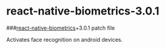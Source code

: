 # react-native-biometrics-3.0.1
###[react-native-biometrics](https://github.com/SelfLender/react-native-biometrics)+3.0.1 patch file

Activates face recognition on android devices.
